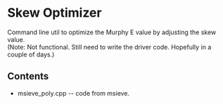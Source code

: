 Skew Optimizer
==============

Command line util to optimize the Murphy E value by adjusting the skew value. <br />
(Note: Not functional. Still need to write the driver code. Hopefully in a couple of days.)

Contents
--------

* msieve_poly.cpp -- code from msieve.

